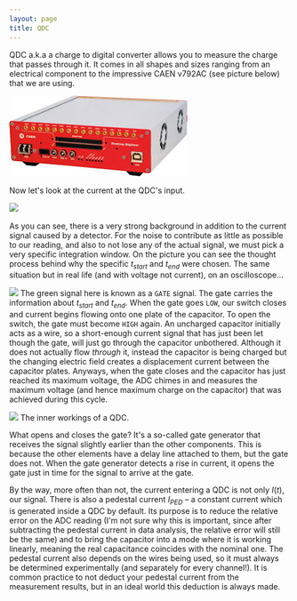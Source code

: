 ```yaml
---
layout: page
title: QDC
---
```


QDC a.k.a a charge to digital converter allows you to measure the charge that passes through it. It comes in all shapes and sizes ranging from an electrical component to the impressive CAEN v792AC (see picture below) that we are using.

![](/docs/assets/qdc1.jpeg)

Now let's look at the current at the QDC's input. 

![](/docs/assets/images/qdc2.png)

As you can see, there is a very strong background in addition to the current signal caused by a detector. For the noise to contribute as little as possible to our reading, and also to not lose any of the actual signal, we must pick a very specific integration window. On the picture you can see the thought process behind why the specific $t_{start}$ and $t_{end}$ were chosen. The same situation but in real life (and with voltage not current), on an oscilloscope...

![](/docs/assets/images/qdc3.png)
The green signal here is known as a `GATE` signal. The gate carries the information about $t_{start}$ and $t_{end}$. When the gate goes `LOW`, our switch closes and current begins flowing onto one plate of the capacitor. To open the switch, the gate must become `HIGH` again. An uncharged capacitor initially acts as a wire, so a short-enough current signal that has just been let though the gate, will just go through the capacitor unbothered. Although it does not actually flow *through* it, instead the capacitor is being charged but the changing electric field creates a displacement current between the capacitor plates. Anyways, when the gate closes and the capacitor has just reached its maximum voltage, the ADC chimes in and measures the maximum voltage (and hence maximum charge on the capacitor) that was achieved during this cycle.

![](/docs/assets/images/qdc4.png)
The inner workings of a QDC.

What opens and closes the gate? It's a so-called gate generator that receives the signal slightly earlier than the other components. This is because the other elements have a delay line attached to them, but the gate does not. When the gate generator detects a rise in current, it opens the gate just in time for the signal to arrive at the gate.

By the way, more often than not, the current entering a QDC is not only $I(t)$, our signal. There is also a pedestal current $I_{PED}$ – a constant current which is generated inside a QDC by default. Its purpose is to reduce the relative error on the ADC reading (I'm not sure why this is important, since after subtracting the pedestal current in data analysis, the relative error will still be the same) and to bring the capacitor into a mode where it is working linearly, meaning the real capacitance coincides with the nominal one. The pedestal current also depends on the wires being used, so it must always be determined experimentally (and separately for every channel!). It is common practice to not deduct your pedestal current from the measurement results, but in an ideal world this deduction is always made.
